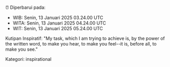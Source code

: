 ⏰ Diperbarui pada:
- WIB: Senin, 13 Januari 2025 03.24.00 UTC
- WITA: Senin, 13 Januari 2025 04.24.00 UTC
- WIT: Senin, 13 Januari 2025 05.24.00 UTC

Kutipan Inspiratif:
"My task, which I am trying to achieve is, by the power of the written word, to make you hear, to make you feel--it is, before all, to make you see."


Kategori: inspirational


